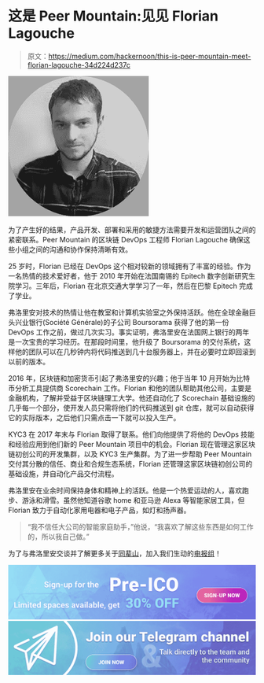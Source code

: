 # 这是 Peer Mountain:见见 Florian Lagouche

> 原文：<https://medium.com/hackernoon/this-is-peer-mountain-meet-florian-lagouche-34d224d237c>

![](img/ccf46ff49b2e1441c3945cdd88c8d625.png)

为了产生好的结果，产品开发、部署和采用的敏捷方法需要开发和运营团队之间的紧密联系。Peer Mountain 的区块链 DevOps 工程师 Florian Lagouche 确保这些小组之间的沟通和协作保持清晰有效。

25 岁时，Florian 已经在 DevOps 这个相对较新的领域拥有了丰富的经验。作为一名热情的技术爱好者，他于 2010 年开始在法国南锡的 Epitech 数字创新研究生院学习。三年后，Florian 在北京交通大学学习了一年，然后在巴黎 Epitech 完成了学业。

弗洛里安对技术的热情让他在教室和计算机实验室之外保持活跃。他在全球金融巨头兴业银行(Société Générale)的子公司 Boursorama 获得了他的第一份 DevOps 工作之前，做过几次实习。事实证明，弗洛里安在法国网上银行的两年是一次宝贵的学习经历。在那段时间里，他升级了 Boursorama 的交付系统，这样他的团队可以在几秒钟内将代码推送到几十台服务器上，并在必要时立即回滚到以前的版本。

2016 年，区块链和加密货币引起了弗洛里安的兴趣；他于当年 10 月开始为比特币分析工具提供商 Scorechain 工作。Florian 和他的团队帮助其他公司，主要是金融机构，了解并受益于区块链理工大学。他还自动化了 Scorechain 基础设施的几乎每一个部分，使开发人员只需将他们的代码推送到 git 仓库，就可以自动获得它的实际版本，之后他们只需点击一下就可以投入生产。

KYC3 在 2017 年末与 Florian 取得了联系。他们向他提供了将他的 DevOps 技能和经验应用到他们新的 Peer Mountain 项目中的机会。Florian 现在管理这家区块链初创公司的开发集群，以及 KYC3 生产集群。为了进一步帮助 Peer Mountain 交付其分散的信任、商业和合规生态系统，Florian 还管理这家区块链初创公司的基础设施，并自动化产品交付流程。

弗洛里安在业余时间保持身体和精神上的活跃。他是一个热爱运动的人，喜欢跑步、游泳和滑雪。虽然他知道谷歌 home 和亚马逊 Alexa 等智能家居工具，但 Florian 致力于自动化家用电器和电子产品，如灯和扬声器。

> “我不信任大公司的智能家庭助手，”他说，“我喜欢了解这些东西是如何工作的，所以我自己做。”

为了与弗洛里安交谈并了解更多关于[同辈山](http://www.peermountain.com/)，加入我们生动的[电报组](https://t.me/peermountain)！

[![](img/d299caf012dfcfb35b68974e69aa47e8.png)](https://www.peermountain.com/)[![](img/5eb89ff998e0a95d0a7888cb4630b9d4.png)](https://t.me/peermountain)